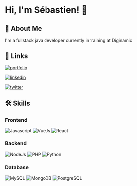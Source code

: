 
# Hi, I'm Sébastien! 👋


## 🚀 About Me
I'm a fullstack java developer currently in training at Diginamic


## 🔗 Links
[![portfolio](https://img.shields.io/badge/my_portfolio-000?style=for-the-badge&logo=ko-fi&logoColor=white)](https://sthuin.dev)

[![linkedin](https://img.shields.io/badge/linkedin-0A66C2?style=for-the-badge&logo=linkedin&logoColor=white)](https://www.linkedin.com/in/s%C3%A9bastien-thuin-2ba936160/)

[![twitter](https://img.shields.io/badge/twitter-1DA1F2?style=for-the-badge&logo=twitter&logoColor=white)](https://twitter.com/sebthuin)


## 🛠 Skills

### Frontend
 ![Javascript](https://img.shields.io/badge/_-Javascript-F7DF1E?logo=javascript&style=flat-square&logoColor=grey)
 ![VueJs](https://img.shields.io/badge/_-Vue.js-4FC08D?logo=Vue.js&style=flat-square&logoColor=white)
 ![React](https://img.shields.io/badge/_-React-61DAFB?logo=React&style=flat-square&logoColor=grey)
 
 ### Backend
 ![NodeJs](https://img.shields.io/badge/_-Node.js-339933?logo=Node.js&style=flat-square&logoColor=white)
 ![PHP](https://img.shields.io/badge/_-PHP-777BB4?logo=PHP&style=flat-square&logoColor=white)
 ![Python](https://img.shields.io/badge/_-Python-3776AB?logo=Python&style=flat-square&logoColor=white)

### Database
 ![MySQL](https://img.shields.io/badge/_-MySQL-4479A1?logo=MySQL&style=flat-square&logoColor=white)
 ![MongoDB](https://img.shields.io/badge/_-MongoDB-47A248?logo=MongoDB&style=flat-square&logoColor=white)
 ![PostgreSQL](https://img.shields.io/badge/_-PostgreSQL-4169E1?logo=PostgreSQL&style=flat-square&logoColor=white)
